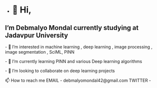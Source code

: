 - <h1>👋 Hi,</h1>
<h2>I’m Debmalyo Mondal currently studying at Jadavpur University</h2>
<p>
- 👀 I’m interested in machine learning , deep learning , image processing , image segmentation , SciML, PINN </p>
<p>
- 🌱 I’m currently learning PINN and various Deep learning algorithms
</p>
<p>
- 💞️ I’m looking to collaborate on deep learning projects 
</p>

<p2>
📫 How to reach me
  <l></l>
EMAIL - debmalyomondal42@gmail.com
TWITTER - 

<!---
Debmalyo98/Debmalyo98 is a ✨ special ✨ repository because its `README.md` (this file) appears on your GitHub profile.
You can click the Preview link to take a look at your changes.
--->
